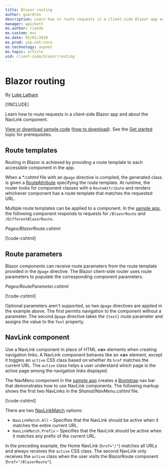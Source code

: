 ```yaml
---
title: Blazor routing
author: guardrex
description: Learn how to route requests in a client-side Blazor app and about the NavLink component.
manager: wpickett
ms.author: riande
ms.custom: mvc
ms.date: 05/01/2018
ms.prod: asp.net-core
ms.technology: aspnet
ms.topic: article
uid: client-side/blazor/routing
---
```

# Blazor routing

By [Luke Latham](https://github.com/guardrex)

[!INCLUDE[](~/includes/blazor-preview-notice.md)]

Learn how to route requests in a client-side Blazor app and about the NavLink component.

[View or download sample code](https://github.com/aspnet/Blazor.Docs/tree/master/docs/components/common/samples/) ([how to download](xref:client-side/blazor/index#view-and-download-samples)). See the [Get started](xref:client-side/blazor/get-started) topic for prerequisites.

## Route templates

Routing in Blazor is achieved by providing a route template to each accessible component in the app.

When a *\*.cshtml* file with an `@page` directive is compiled, the generated class is given a [RouteAttribute](https://docs.microsoft.com/dotnet/api/microsoft.aspnetcore.mvc.routeattribute) specifying the route template. At runtime, the router looks for component classes with a `RouteAttribute` and renders whichever component has a route template that matches the requested URL.

Multiple route templates can be applied to a component. In the [sample app](https://github.com/aspnet/Blazor.Docs/tree/master/docs/components/common/samples/), the following component responds to requests for `/BlazorRoute` and `/DifferentBlazorRoute`.

*Pages/BlazorRoute.cshtml*:

[!code-cshtml[](components/common/samples/2.x/ComponentsSample/Pages/BlazorRoute.cshtml?start=1&end=4)]

## Route parameters

Blazor components can receive route parameters from the route template provided in the `@page` directive. The Blazor client-side router uses route parameters to populate the corresponding component parameters.

*Pages/RouteParameter.cshtml*:

[!code-cshtml[](components/common/samples/2.x/ComponentsSample/Pages/RouteParameter.cshtml?start=1&end=8)]

Optional parameters aren't supported, so two `@page` directives are applied in the example above. The first permits navigation to the component without a parameter. The second `@page` directive takes the `{text}` route parameter and assigns the value to the `Text` property.

## NavLink component

Use a NavLink component in place of HTML **\<a>** elements when creating navigation links. A NavLink component behaves like an **\<a>** element, except it toggles an `active` CSS class based on whether its `href` matches the current URL. The `active` class helps a user understand which page is the active page among the navigation links displayed.

The NavMenu component in the [sample app](https://github.com/aspnet/Blazor.Docs/tree/master/docs/components/common/samples/) creates a [Bootstrap](https://getbootstrap.com/docs/) nav bar that demonstrates how to use NavLink components. The following markup shows the first two NavLinks in the *Shared/NavMenu.cshtml* file.

[!code-cshtml[](components/common/samples/2.x/ComponentsSample/Shared/NavMenu.cshtml?start=13&end=24&highlight=4-6,9-11)]

There are two [NavLinkMatch](/api/Microsoft.AspNetCore.Blazor.Routing.NavLinkMatch.html) options:

* `NavLinkMatch.All` &ndash; Specifies that the NavLink should be active when it matches the entire current URL.
* `NavLinkMatch.Prefix` &ndash; Specifies that the NavLink should be active when it matches any prefix of the current URL.

In the preceding example, the Home NavLink (`href="/"`) matches all URLs and always receives the `active` CSS class. The second NavLink only receives the `active` class when the user visits the BlazorRoute component (`href="/BlazorRoute"`).
